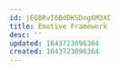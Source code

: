 ```yaml
---
id: jEGBRvI6BdDKSDng6M3XC
title: Emotive Framework
desc: ''
updated: 1643723096364
created: 1643723096364
---
```


